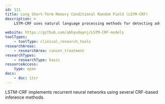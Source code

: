 ```yaml
---
id: 111
title: Long Short-Term Memory Conditional Random Field (LSTM-CRF)
description: >
    LSTM-CRF uses natural language processing methods for detecting adverse drug events, drug names, indications, and other medically relevant information from electronic health records. 
    
website: https://github.com/abhyudaynj/LSTM-CRF-models
toolTypes:
    - toolType: clinical_research_tools
researchAreas:
    - researchArea: cancer_treatment
researchTypes:
    - researchType: basic
resourceAccess:
    type: open
docs:
    - doc: itcr      
---
```

LSTM-CRF implements recurrent neural networks using several CRF-based inference methods.